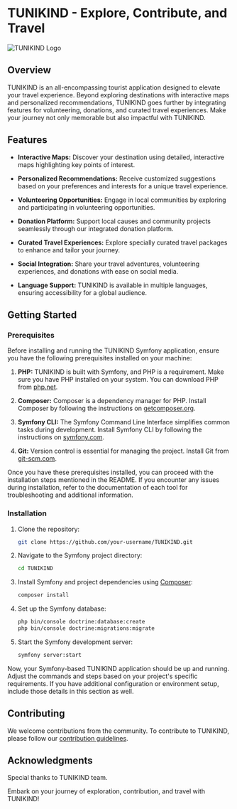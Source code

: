 # TUNIKIND - Explore, Contribute, and Travel

![TUNIKIND Logo]([link/to/logo.png](https://i.ibb.co/5KwFbY1/logo1.png))

## Overview

TUNIKIND is an all-encompassing tourist application designed to elevate your travel experience. Beyond exploring destinations with interactive maps and personalized recommendations, TUNIKIND goes further by integrating features for volunteering, donations, and curated travel experiences. Make your journey not only memorable but also impactful with TUNIKIND.

## Features

- **Interactive Maps:** Discover your destination using detailed, interactive maps highlighting key points of interest.

- **Personalized Recommendations:** Receive customized suggestions based on your preferences and interests for a unique travel experience.

- **Volunteering Opportunities:** Engage in local communities by exploring and participating in volunteering opportunities.

- **Donation Platform:** Support local causes and community projects seamlessly through our integrated donation platform.

- **Curated Travel Experiences:** Explore specially curated travel packages to enhance and tailor your journey.

- **Social Integration:** Share your travel adventures, volunteering experiences, and donations with ease on social media.

- **Language Support:** TUNIKIND is available in multiple languages, ensuring accessibility for a global audience.

## Getting Started

### Prerequisites

Before installing and running the TUNIKIND Symfony application, ensure you have the following prerequisites installed on your machine:

1. **PHP:** TUNIKIND is built with Symfony, and PHP is a requirement. Make sure you have PHP installed on your system. You can download PHP from [php.net](https://www.php.net/).

2. **Composer:** Composer is a dependency manager for PHP. Install Composer by following the instructions on [getcomposer.org](https://getcomposer.org/download/).

3. **Symfony CLI:** The Symfony Command Line Interface simplifies common tasks during development. Install Symfony CLI by following the instructions on [symfony.com](https://symfony.com/download).

4. **Git:** Version control is essential for managing the project. Install Git from [git-scm.com](https://git-scm.com/).

Once you have these prerequisites installed, you can proceed with the installation steps mentioned in the README. If you encounter any issues during installation, refer to the documentation of each tool for troubleshooting and additional information.

### Installation

1. Clone the repository:

    ```bash
    git clone https://github.com/your-username/TUNIKIND.git
    ```

2. Navigate to the Symfony project directory:

    ```bash
    cd TUNIKIND
    ```

3. Install Symfony and project dependencies using [Composer](https://getcomposer.org/):

    ```bash
    composer install
    ```

4. Set up the Symfony database:

    ```bash
    php bin/console doctrine:database:create
    php bin/console doctrine:migrations:migrate
    ```

5. Start the Symfony development server:

    ```bash
    symfony server:start
    ```

Now, your Symfony-based TUNIKIND application should be up and running. Adjust the commands and steps based on your project's specific requirements. If you have additional configuration or environment setup, include those details in this section as well.

## Contributing

We welcome contributions from the community. To contribute to TUNIKIND, please follow our [contribution guidelines](CONTRIBUTING.md).


## Acknowledgments

Special thanks to TUNIKIND team.

Embark on your journey of exploration, contribution, and travel with TUNIKIND!
